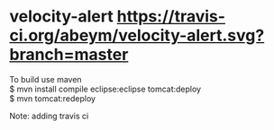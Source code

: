 velocity-alert  https://travis-ci.org/abeym/velocity-alert.svg?branch=master
==============

To build use maven <br/>
$ mvn install compile eclipse:eclipse tomcat:deploy <br/>
$ mvn tomcat:redeploy <br/>

Note: adding travis ci

